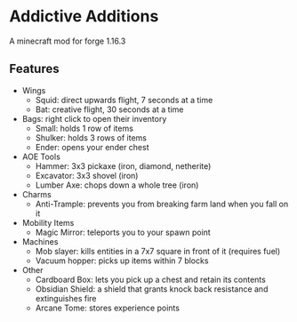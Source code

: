 # Addictive Additions
 
A minecraft mod for forge 1.16.3

## Features
- Wings
    - Squid: direct upwards flight, 7 seconds at a time
    - Bat: creative flight, 30 seconds at a time
- Bags: right click to open their inventory
    - Small: holds 1 row of items 
    - Shulker: holds 3 rows of items 
    - Ender: opens your ender chest
- AOE Tools
    - Hammer: 3x3 pickaxe (iron, diamond, netherite)
    - Excavator: 3x3 shovel (iron)
    - Lumber Axe: chops down a whole tree (iron)
- Charms
    - Anti-Trample: prevents you from breaking farm land when you fall on it
- Mobility Items 
    - Magic Mirror: teleports you to your spawn point 
- Machines 
    - Mob slayer: kills entities in a 7x7 square in front of it (requires fuel)
    - Vacuum hopper: picks up items within 7 blocks
- Other
    - Cardboard Box: lets you pick up a chest and retain its contents 
    - Obsidian Shield: a shield that grants knock back resistance and extinguishes fire
    - Arcane Tome: stores experience points 

